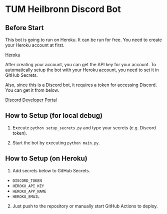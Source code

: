 # TUM Heilbronn Discord Bot

## Before Start

This bot is going to run on Heroku. It can be run for free. You need to create your Heroku account at first.

[Heroku](https://id.heroku.com/login)

After creating your account, you can get the API key for your account. To automatically setup the bot with your Heroku account, you need to set it in GitHub Secrets.

Also, since this is a Discord bot, it requires a token for accessing Discord. You can get it from below.

[Discord Developer Portal](https://discord.com/developers)

## How to Setup (for local debug)

1. Execute `python setup_secrets.py` and type your secrets (e.g. Discord token).

2. Start the bot by executing `python main.py`.

## How to Setup (on Heroku)

1. Add secrets below to GitHub Secrets.

- `DISCORD_TOKEN`
- `HEROKU_API_KEY`
- `HEROKU_APP_NAME`
- `HEROKU_EMAIL`

2. Just push to the repository or manually start GitHub Actions to deploy.
